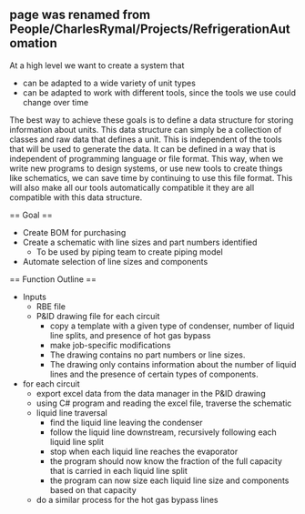 ## page was renamed from People/CharlesRymal/Projects/RefrigerationAutomation
At a high level we want to create a system that
 * can be adapted to a wide variety of unit types
 * can be adapted to work with different tools, since the tools we use could change over time

The best way to achieve these goals is to define a data structure for storing information about units. This data structure can simply be a collection of classes and raw data that defines a unit. This is independent of the tools that will be used to generate the data. It can be defined in a way that is independent of programming language or file format. This way, when we write new programs to design systems, or use new tools to create things like schematics, we can save time by continuing to use this file format. This will also make all our tools automatically compatible it they are all compatible with this data structure.

== Goal ==

 * Create BOM for purchasing 
 * Create a schematic with line sizes and part numbers identified
   * To be used by piping team to create piping model
 * Automate selection of line sizes and components

== Function Outline ==

 * Inputs
   * RBE file
   * P&ID drawing file for each circuit
     * copy a template with a given type of condenser, number of liquid line splits, and presence of hot gas bypass
     * make job-specific modifications
     * The drawing contains no part numbers or line sizes.
     * The drawing only contains information about the number of liquid lines and the presence of certain types of components.
 * for each circuit
   * export excel data from the data manager in the P&ID drawing
   * using C# program and reading the excel file, traverse the schematic
   * liquid line traversal
     * find the liquid line leaving the condenser
     * follow the liquid line downstream, recursively following each liquid line split
     * stop when each liquid line reaches the evaporator
     * the program should now know the fraction of the full capacity that is carried in each liquid line split
     * the program can now size each liquid line size and components based on that capacity
   * do a similar process for the hot gas bypass lines
